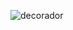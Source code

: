 ![decorador](https://user-images.githubusercontent.com/42217739/46707886-80a30100-cc01-11e8-833d-b226b32a7650.jpg)
